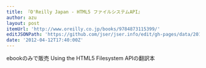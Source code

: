 ```yaml
---
title: 『O'Reilly Japan - HTML5 ファイルシステムAPI』
author: azu
layout: post
itemUrl: 'http://www.oreilly.co.jp/books/9784873115399/'
editJSONPath: 'https://github.com/jser/jser.info/edit/gh-pages/data/2012/04/index.json'
date: '2012-04-12T17:40:00Z'
---
```

ebookのみで販売
Using the HTML5 Filesystem APIの翻訳本
